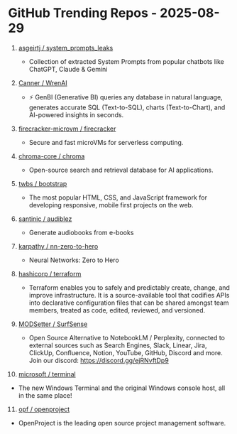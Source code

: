 # GitHub Trending Repos - 2025-08-29

1. [asgeirtj /    system_prompts_leaks](https://github.com/asgeirtj/system_prompts_leaks)
   - Collection of extracted System Prompts from popular chatbots like ChatGPT, Claude & Gemini

2. [Canner /    WrenAI](https://github.com/Canner/WrenAI)
   - ⚡️ GenBI (Generative BI) queries any database in natural language, generates accurate SQL (Text-to-SQL), charts (Text-to-Chart), and AI-powered insights in seconds.

3. [firecracker-microvm /    firecracker](https://github.com/firecracker-microvm/firecracker)
   - Secure and fast microVMs for serverless computing.

4. [chroma-core /    chroma](https://github.com/chroma-core/chroma)
   - Open-source search and retrieval database for AI applications.

5. [twbs /    bootstrap](https://github.com/twbs/bootstrap)
   - The most popular HTML, CSS, and JavaScript framework for developing responsive, mobile first projects on the web.

6. [santinic /    audiblez](https://github.com/santinic/audiblez)
   - Generate audiobooks from e-books

7. [karpathy /    nn-zero-to-hero](https://github.com/karpathy/nn-zero-to-hero)
   - Neural Networks: Zero to Hero

8. [hashicorp /    terraform](https://github.com/hashicorp/terraform)
   - Terraform enables you to safely and predictably create, change, and improve infrastructure. It is a source-available tool that codifies APIs into declarative configuration files that can be shared amongst team members, treated as code, edited, reviewed, and versioned.

9. [MODSetter /    SurfSense](https://github.com/MODSetter/SurfSense)
   - Open Source Alternative to NotebookLM / Perplexity, connected to external sources such as Search Engines, Slack, Linear, Jira, ClickUp, Confluence, Notion, YouTube, GitHub, Discord and more. Join our discord: https://discord.gg/ejRNvftDp9

10. [microsoft /    terminal](https://github.com/microsoft/terminal)
   - The new Windows Terminal and the original Windows console host, all in the same place!

11. [opf /    openproject](https://github.com/opf/openproject)
   - OpenProject is the leading open source project management software.


